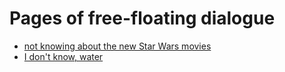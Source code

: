 # Pages of free-floating dialogue

- [not knowing about the new Star Wars movies][sw]
- [I don't know, water][idkw]

[sw]: 722a3aef-9c34-41c2-999a-e8ba6bf63663.md
[idkw]: b8d3bffd-27b0-4a18-86bc-9bc97627db8c.md
